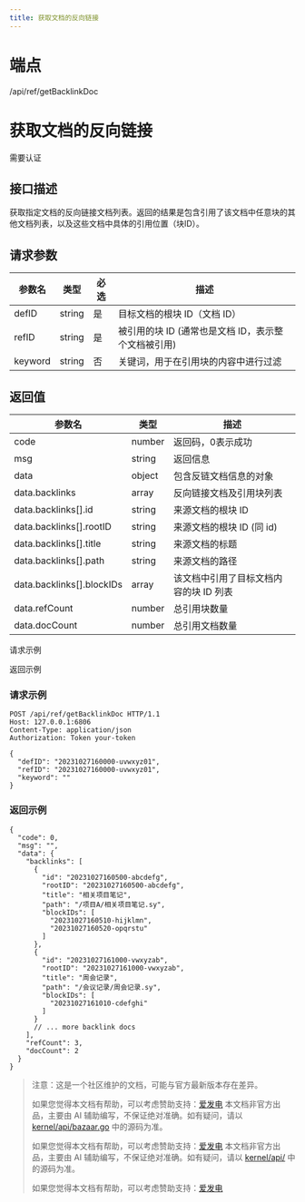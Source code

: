 ```yaml
---
title: 获取文档的反向链接
---
```

# 端点

/api/ref/getBacklinkDoc

# 获取文档的反向链接

需要认证

## 接口描述

获取指定文档的反向链接文档列表。返回的结果是包含引用了该文档中任意块的其他文档列表，以及这些文档中具体的引用位置（块ID）。

## 请求参数

| 参数名 | 类型 | 必选 | 描述 |
| --- | --- | --- | --- |
| defID | string | 是 | 目标文档的根块 ID（文档 ID） |
| refID | string | 是 | 被引用的块 ID (通常也是文档 ID，表示整个文档被引用) |
| keyword | string | 否 | 关键词，用于在引用块的内容中进行过滤 |

## 返回值

| 参数名 | 类型 | 描述 |
| --- | --- | --- |
| code | number | 返回码，0表示成功 |
| msg | string | 返回信息 |
| data | object | 包含反链文档信息的对象 |
| data.backlinks | array | 反向链接文档及引用块列表 |
| data.backlinks\[\].id | string | 来源文档的根块 ID |
| data.backlinks\[\].rootID | string | 来源文档的根块 ID (同 id) |
| data.backlinks\[\].title | string | 来源文档的标题 |
| data.backlinks\[\].path | string | 来源文档的路径 |
| data.backlinks\[\].blockIDs | array | 该文档中引用了目标文档内容的块 ID 列表 |
| data.refCount | number | 总引用块数量 |
| data.docCount | number | 总引用文档数量 |

请求示例

返回示例

### 请求示例

```
POST /api/ref/getBacklinkDoc HTTP/1.1
Host: 127.0.0.1:6806
Content-Type: application/json
Authorization: Token your-token

{
  "defID": "20231027160000-uvwxyz01",
  "refID": "20231027160000-uvwxyz01",
  "keyword": ""
}
```

### 返回示例

```
{
  "code": 0,
  "msg": "",
  "data": {
    "backlinks": [
      {
        "id": "20231027160500-abcdefg",
        "rootID": "20231027160500-abcdefg",
        "title": "相关项目笔记",
        "path": "/项目A/相关项目笔记.sy",
        "blockIDs": [
          "20231027160510-hijklmn",
          "20231027160520-opqrstu"
        ]
      },
      {
        "id": "20231027161000-vwxyzab",
        "rootID": "20231027161000-vwxyzab",
        "title": "周会记录",
        "path": "/会议记录/周会记录.sy",
        "blockIDs": [
          "20231027161010-cdefghi"
        ]
      }
      // ... more backlink docs
    ],
    "refCount": 3,
    "docCount": 2
  }
}
```

> 注意：这是一个社区维护的文档，可能与官方最新版本存在差异。
> 
> 如果您觉得本文档有帮助，可以考虑赞助支持：[爱发电](https://afdian.com/a/leolee9086?tab=feed)
> 本文档非官方出品，主要由 AI 辅助编写，不保证绝对准确。如有疑问，请以 [kernel/api/bazaar.go](https://github.com/siyuan-note/siyuan/blob/master/kernel/api/bazaar.go) 中的源码为准。
> 
> 如果您觉得本文档有帮助，可以考虑赞助支持：[爱发电](https://afdian.com/a/leolee9086?tab=feed)
> 本文档非官方出品，主要由 AI 辅助编写，不保证绝对准确。如有疑问，请以 [kernel/api/](https://github.com/siyuan-note/siyuan/blob/master/kernel/api/) 中的源码为准。
> 
> 如果您觉得本文档有帮助，可以考虑赞助支持：[爱发电](https://afdian.com/a/leolee9086?tab=feed)
